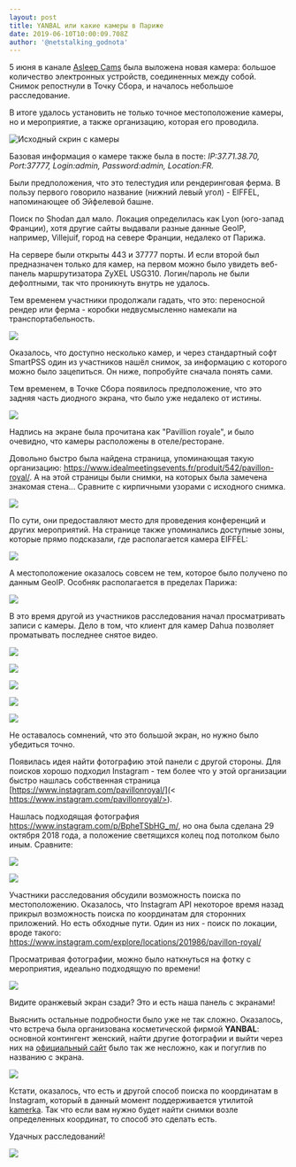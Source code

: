```yaml
---
layout: post
title: YANBAL или какие камеры в Париже
date: 2019-06-10T10:00:09.708Z
author: '@netstalking_godnota'
---
```

5 июня в канале [Asleep Cams](https://t.me/asleep_cams) была выложена новая камера: большое количество электронных устройств, соединенных между собой. Снимок репостнули в Точку Сбора, и началось небольшое расследование.

В итоге удалось установить не только точное местоположение камеры, но и мероприятие, а также организацию, которая его проводила.

![Исходный скрин с камеры](/images/45c479e63234dc8222688.png "Исходный скрин с камеры")

Базовая информация о камере также была в посте: _IP:37.71.38.70, Port:37777, Login:admin, Password:admin, Location:FR._

Были предположения, что это телестудия или рендеринговая ферма. В пользу первого говорило название (нижний левый угол) - EIFFEL, напоминающее об Эйфелевой башне.

Поиск по Shodan дал мало. Локация определилась как Lyon (юго-запад Франции), хотя другие сайты выдавали разные данные GeoIP, например, Villejuif, город на севере Франции, недалеко от Парижа.

На сервере были открыты 443 и 37777 порты. И если второй был предназначен только для камер, на первом можно было увидеть веб-панель маршрутизатора ZyXEL USG310. Логин/пароль не были дефолтными, так что проникнуть внутрь не удалось.

Тем временем участники продолжали  гадать, что это: переносной рендер или ферма - коробки недвусмысленно намекали на транспортабельность.

![](/images/67561846548b1759aea7f.jpg)

Оказалось, что доступно несколько камер, и через стандартный софт SmartPSS один из участников нашёл снимок, за информацию с которого можно было зацепиться. Он ниже, попробуйте сначала понять сами.

Тем временем, в Точке Сбора появилось предположение, что это задняя часть диодного экрана, что было уже недалеко от истины.

![](/images/910cd98438baefa78f2e6.png)

Надпись на экране была прочитана как "Pavillion royale", и было очевидно, что камеры расположены в отеле/ресторане.

Довольно быстро была найдена страница, упоминающая такую организацию: <https://www.idealmeetingsevents.fr/produit/542/pavillon-royal/>. А на этой страницы были снимки, на которых была замечена знакомая стена... Сравните с кирпичными узорами с исходного снимка.

![](/images/637163305d4e3d5caaf23.png)

По сути, они предоставляют место для проведения конференций и других мероприятий. На странице также упоминались доступные зоны, которые прямо подсказали, где располагается камера EIFFEL:

![](/images/85d1676ffa6c2e4d2be98.png)

А местоположение оказалось совсем не тем, которое было получено по данным GeoIP. Особняк располагается в пределах Парижа:

![](/images/6b5c7fd0249d59f7f89e6.png)

В это время другой из участников расследования начал просматривать записи с камеры. Дело в том, что клиент для камер Dahua позволяет проматывать последнее снятое видео.

![](/images/bf504a77ac58e1ee65110.png)

![](/images/c6f95d9935844c69a120e.png)

![](/images/0dc6711d830bb7c58b35a.png)

![](/images/c63190766f0f0731de9aa.png)

![](/images/7fa113288158575c99627.png)

Не оставалось сомнений, что это большой экран, но нужно было убедиться точно.

Появилась идея найти фотографию этой панели с другой стороны. Для поисков хорошо подходил Instagram - тем более что у этой организации быстро нашлась собственная страница [https://www.instagram.com/pavillonroyal/](< https://www.instagram.com/pavillonroyal/>).

Нашлась подходящая фотография <https://www.instagram.com/p/BpheTSbHG_m/>, но она была сделана 29 октября 2018 года, а положение светящихся колец под потолком было иным. Сравните:

![](/images/deb11d509c3d70a21a29c.png)

![](/images/88bb0928559f01f1e0beb.png)

Участники расследования обсудили возможность поиска по местоположению. Оказалось, что Instagram API некоторое время назад прикрыл возможность поиска по координатам для сторонних приложений. Но есть обходные пути. Один из них - поиск по локации, вроде такого: <https://www.instagram.com/explore/locations/201986/pavillon-royal/>

Просматривая фотографии, можно было наткнуться на фотку с мероприятия, идеально подходящую по времени!

![](/images/6f45dd99f5c312ed9e91f.png)

Видите оранжевый экран сзади? Это и есть наша панель с экранами!

Выяснить остальные подробности было уже не так сложно. Оказалось, что встреча была организована косметической фирмой **YANBAL**: основной контингент женский, найти другие фотографии и выйти через них на [официальный сайт](https://www.yanbal.com/) было так же несложно, как и погуглив по названию с экрана.

![](/images/3e1b4eb0bd7c6a17dba54.png)

Кстати, оказалось, что есть и другой способ поиска по координатам в Instagram, который в данный момент поддерживается утилитой [kamerka](https://github.com/woj-ciech/kamerka). Так что если вам нужно будет найти снимки возле определенных координат, то способ это сделать есть.

Удачных расследований!

![](/images/ce9378ee0d7a23b0d6354.png)
